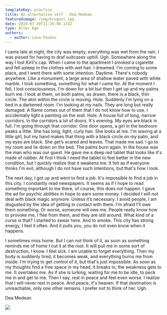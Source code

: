 ```yaml
---
templateKey: practice
title: An alternative self - Dea Medean
featuredimage: /img/krugovi.jpg
date: 2019-07-20T11:35:09.133Z
type: Alter Ego​
authors:
  - author: Lana Pavkov
---
```

I came late at night, the city was empty, everything was wet from the rain. I was pissed for having to draf suitcases uphill. Ugh. Somewhere along the way I lost Kiril's cap. When I came to the apartment I smoked a cigarette and fell asleep in the clothes with wet hair. I dreamed. I'm coming to some place, and I went there with some intention. Daytime. There's nobody anywhere. Like a monument, a large area of shallow water paved with white marble. I took something, something for what I came for. At the moment I fell, I lost consciousness. I'm down for a bit but then I get up and my palms burn me. I look at them, on both palms, as drawn, there is a black, thin circle. The skin within the circle is moving. Hole. Suddenly I'm lying on a bed in a darkened room. I'm looking at my nails. They are long but really damaged. A flame comes out of them that I do not know how to use. I accidentally light a painting on the wall. Hole. A house full of long, narrow corridors. In the corridors a lot of doors. It's evening. My eyes are black in full. I'm going through that corridor. One door opens, a girl in the bedroom peaks a little. She has long, light, curly hair. She looks at me. I'm waving at a little girl, but my hand makes that thing with a black circle on my palm, and my eyes are black. She get’s scared and leaves. That made me sad. I go to my room and lie down on the bed. The palms burn again. In the house was the man who was our guest. He gave me a deep red tablet that looks like it's made of rubber. At first I think I need the tablet to feel better in the new condition, but I quickly realize that it weakens me. It felt as if everyone thinks I'm evil, although I do not have such intentions, but that's how I look.

The next day, I got up and went to find a job. It's impossible to find a job in this city. I constantly read newspapers. It seems as if I hope to read something important to me there, of course, this does not happen. I gave the ad for psychic abilities in hope to earn some money. I decided I will not deal with black magic anymore. Unless it’s necessary. I avoid people, I am disgusted by the idea of getting in contact with them. I'm afraid I'll owe them something. Or worse, someone will owe me. People really know how to provoke me, I flee from them, and they are still around. What kind of a curse is that? I started to swear here. And to smoke. This city has strong energy, I feel it often. And it pulls you, you do not even know when it happens.

I sometimes miss home. But I can not think of it, as soon as something reminds me of home I cut it at the root. It will pull me in some sort of destruction, I know. I feel sick. I am unable to forget everything. Then my body is suddenly tired, it becomes weak, and everything burns me from inside. I'm trying to get control of it, but that's just impossible. As soon as my thoughts find a free space in my head, it breaks in, the weakness gets to me. It overtakes me. As if she is lurking, waiting for me to be idle, to peck me in and get to me. Then I say, rest in peace and feel even worse. I realize that I will never rest in peace. And peace, it's heaven. If that destination is unreachable, only one other remains. I prefer not to think of her. Ugh.

Dea Medean



![](/img/lagala-da-sam-medeja.jpg)
